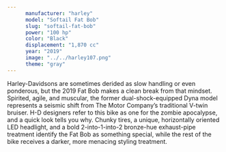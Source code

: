```yaml
---
      manufacturer: "harley"
      model: "Softail Fat Bob"
      slug: "softail-fat-bob"
      power: "100 hp"
      color: "Black"
      displacement: "1,870 cc"
      year: "2019"
      image: "../../harley107.png"
      theme: "gray"
---
```


Harley-Davidsons are sometimes derided as slow handling or even ponderous, but the 2019 Fat Bob makes a clean break from that mindset. Spirited, agile, and muscular, the former dual-shock-equipped Dyna model represents a seismic shift from The Motor Company’s traditional V-twin bruiser. H-D designers refer to this bike as one for the zombie apocalypse, and a quick look tells you why. Chunky tires, a unique, horizontally oriented LED headlight, and a bold 2-into-1-into-2 bronze-hue exhaust-pipe treatment identify the Fat Bob as something special, while the rest of the bike receives a darker, more menacing styling treatment.